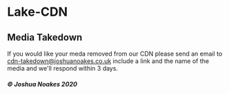 # Lake-CDN

## Media Takedown
If you would like your meda removed from our CDN please send an email to [cdn-takedown@joshuanoakes.co.uk](mailto:cdn-takedown@joshuanoakes.co.uk) include a link and the name of the media and we'll respond within 3 days.          

##### © Joshua Noakes 2020
